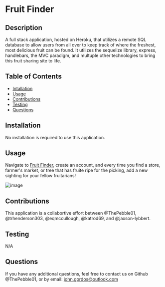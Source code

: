 # Fruit Finder
  
  
  ## Description
  
  A full stack application, hosted on Heroku, that utilizes a remote SQL database to allow users from all over to keep track of where the freshest, most delicious fruit can be found. It utilizes the sequelize library, express, handlebars, the MVC paradigm, and multuple other technologies to bring this fruit sharing site to life.
  
  ## Table of Contents
  
  - [Intallation](#installation)
  - [Usage](#usage)
  - [Contributions](#contributions)
  - [Testing](#testing)
  - [Questions](#questions)
  
  ## Installation
  
  No installation is required to use this application.
  
  ## Usage
  
  Navigate to [Fruit Finder](https://fruit-finder-f298ed9223ea.herokuapp.com/), create an account, and every time you find a store, farmer's market, or tree that has fruite ripe for the picking, add a new sighting for your fellow fruitarians!

  ![image](https://github.com/ThePebble01/fruit-tracker/assets/132233010/1a8a6455-cc4f-4f19-b1c2-3f1f31fde634)

  
  ## Contributions
  
  This application is a collabortive effort between @ThePebble01, @trhenderson303, @eqmccullough, @katrod69, and @jaxson-lybbert.
  
  ## Testing
  
  N/A
  
  ## Questions
  If you have any additional questions, feel free to contact us on Github @ThePebble01, or by email: john.gordos@outlook.com
